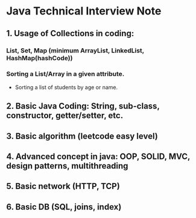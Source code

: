 # Java Technical Interview Note
## 1. Usage of Collections in coding:
### List, Set, Map (minimum ArrayList, LinkedList, HashMap(hashCode))
### Sorting a List/Array in a given attribute. 
- Sorting a list of students by age or name.
## 2. Basic Java Coding: String, sub-class, constructor, getter/setter, etc.
## 3. Basic algorithm (leetcode easy level)
## 4. Advanced concept in java: OOP, SOLID, MVC, design patterns, multithreading
## 5. Basic network (HTTP, TCP)
## 6. Basic DB (SQL, joins, index)
